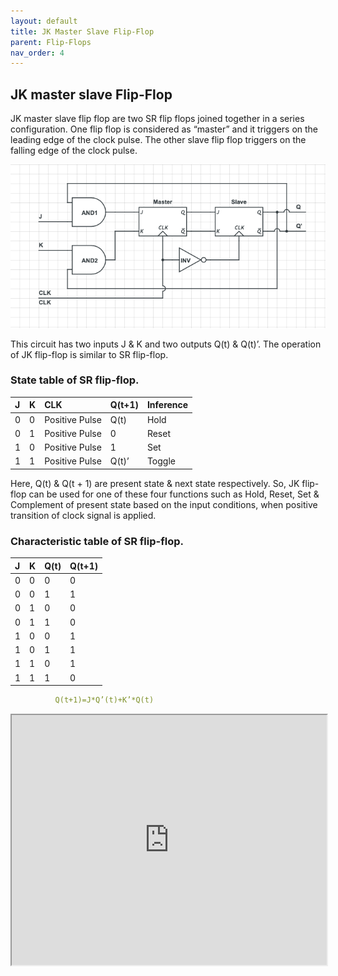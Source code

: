 ```yaml
---
layout: default
title: JK Master Slave Flip-Flop
parent: Flip-Flops
nav_order: 4
---
```


## JK master slave Flip-Flop

JK master slave flip flop are two SR flip flops joined together in a series configuration. One flip flop is considered as “master” and it triggers on the leading edge of the clock pulse. The other slave flip flop triggers on the falling  edge of the clock pulse.

<div style="text-align:center"><img src="../../assets/images/Master_Slave_JK_flipflop.png" /></div>

This circuit has two inputs J & K and two outputs Q(t) & Q(t)’. The operation of JK flip-flop is similar to SR flip-flop. 
### State table of **SR** flip-flop.

| J      |    K    |        CLK        |   Q(t+1) |    Inference   |
|:-------|:--------|:------------------|:---------|:---------------|
|  0     |    0    |  Positive Pulse   |  Q(t)    |     Hold       |
|  0     |    1    |  Positive Pulse   |    0     |     Reset      |
|  1     |    0    |  Positive Pulse   |    1     |     Set        |
|  1     |    1    |  Positive Pulse   |  Q(t)’   |     Toggle     |

Here, Q(t) & Q(t + 1) are present state & next state respectively. So, JK flip-flop can be used for one of these four functions such as Hold, Reset, Set & Complement of present state based on the input conditions, when positive transition of clock signal is applied.

### Characteristic table of SR flip-flop.


| J      |    K    |   Q(t) |   Q(t+1) |
|:-------|:--------|:-------|:---------|
|0	|0	|0	|0|
|0	|0	|1	|1|
|0	|1	|0	|0|
|0	|1	|1	|0|
|1	|0	|0	|1|
|1	|0	|1	|1|
|1	|1	|0	|1|
|1	|1	|1	|0|

```yaml
          Q(t+1)=J*Q’(t)+K’*Q(t) 
```

<iframe width="100%" height="400px" src="https://circuitverse.org/simulator/embed/47534" id="projectPreview" scrolling="no" webkitAllowFullScreen mozAllowFullScreen allowFullScreen> </iframe>

